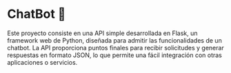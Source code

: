 <h1>ChatBot 🤖</h1>

<p>
  Este proyecto consiste en una API simple desarrollada en Flask, un framework web de Python, diseñada para admitir las funcionalidades de un chatbot. La API proporciona puntos finales para recibir solicitudes y generar respuestas en formato JSON, lo que permite una fácil integración con otras aplicaciones o servicios.
</p>
